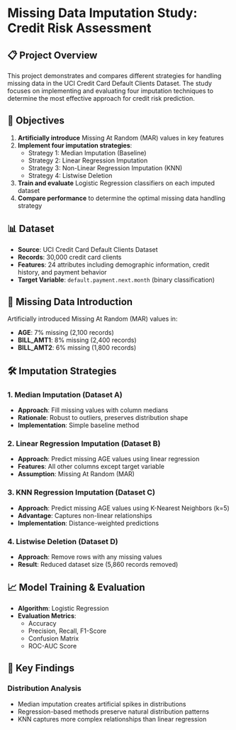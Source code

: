 # Missing Data Imputation Study: Credit Risk Assessment

## 📋 Project Overview

This project demonstrates and compares different strategies for handling missing data in the UCI Credit Card Default Clients Dataset. The study focuses on implementing and evaluating four imputation techniques to determine the most effective approach for credit risk prediction.

## 🎯 Objectives

1. **Artificially introduce** Missing At Random (MAR) values in key features
2. **Implement four imputation strategies**:
   - Strategy 1: Median Imputation (Baseline)
   - Strategy 2: Linear Regression Imputation
   - Strategy 3: Non-Linear Regression Imputation (KNN)
   - Strategy 4: Listwise Deletion
3. **Train and evaluate** Logistic Regression classifiers on each imputed dataset
4. **Compare performance** to determine the optimal missing data handling strategy

## 📊 Dataset

- **Source**: UCI Credit Card Default Clients Dataset
- **Records**: 30,000 credit card clients
- **Features**: 24 attributes including demographic information, credit history, and payment behavior
- **Target Variable**: `default.payment.next.month` (binary classification)

## 🔧 Missing Data Introduction

Artificially introduced Missing At Random (MAR) values in:
- **AGE**: 7% missing (2,100 records)
- **BILL_AMT1**: 8% missing (2,400 records)
- **BILL_AMT2**: 6% missing (1,800 records)

## 🛠️ Imputation Strategies

### 1. Median Imputation (Dataset A)
- **Approach**: Fill missing values with column medians
- **Rationale**: Robust to outliers, preserves distribution shape
- **Implementation**: Simple baseline method

### 2. Linear Regression Imputation (Dataset B)
- **Approach**: Predict missing AGE values using linear regression
- **Features**: All other columns except target variable
- **Assumption**: Missing At Random (MAR)

### 3. KNN Regression Imputation (Dataset C)
- **Approach**: Predict missing AGE values using K-Nearest Neighbors (k=5)
- **Advantage**: Captures non-linear relationships
- **Implementation**: Distance-weighted predictions

### 4. Listwise Deletion (Dataset D)
- **Approach**: Remove rows with any missing values
- **Result**: Reduced dataset size (5,860 records removed)

## 📈 Model Training & Evaluation

- **Algorithm**: Logistic Regression
- **Evaluation Metrics**:
  - Accuracy
  - Precision, Recall, F1-Score
  - Confusion Matrix
  - ROC-AUC Score

## 🚀 Key Findings

### Distribution Analysis
- Median imputation creates artificial spikes in distributions
- Regression-based methods preserve natural distribution patterns
- KNN captures more complex relationships than linear regression


